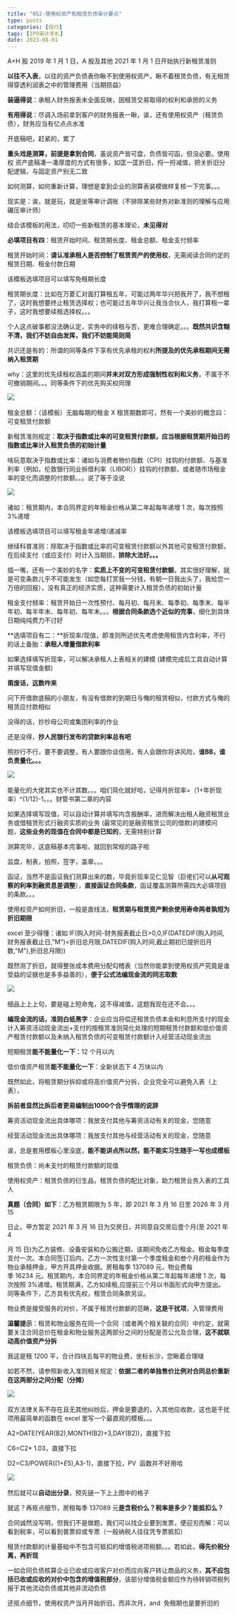 ```yaml
---
title: "052-使用权资产和租赁负债审计要点"
type: posts
categories: [投行]
tags: [IPO审计手札]
date: 2023-08-01
---
```

A+H 股 2019 年 1 月 1 日，A 股及其他 2021 年 1 月 1 日开始执行新租赁准则

**以往不入表**，以往的资产负债表你瞅不到使用权资产，瞅不着租赁负债，有无租赁得穿透利润表之中的管理费用（当期损益）

**装逼得说**：承租人财务报表未全面反映，因租赁交易取得的权利和承担的义务

**有用得说**：尽调入场前拿到客户的财务报表一瞅，诶，还有使用权资产（租赁负债），财务应当有亿点点水准

开底稿吧，赶紧的，累了

**重头戏是测算，前提是拿到合同**，虽说资产皆可盘，负债皆可函，但没必要。使用权 资产底稿凑一凑厚度的方式有很多，如匡一匡折旧，捋一捋减值，把关折旧分配逻辑，与固定资产别无二致

如何测算，如何重新计算，理想是拿到企业的测算表装模做样复核一下完事。。。

现实是：诶，就是玩，就是坐等审计调账（不排除某些财务对新准则的理解与应用碾压审计师）

  

结合该模板的用法，叨叨一些新租赁的基本理论，**未见得对**

**必填项目有四**：租赁开始时间、租赁期长度、租金总额、租金支付频率

租赁开始时间：**请认准承租人是否控制了租赁资产的使用权**，无需阅读合同约定的租赁日期、租金付款日期

该模板选填项目可以填写免租期长度

租赁期长度：比如在万菱汇对面打算租五年，可能过两年华兴把我开了，我不想租了，这时我想要终止租赁选择权；也可能过五年华兴让我当合伙人，我打算租一辈子，这时我想要续租选择权。。。

个人这点破事都没法确认定，实务中的续租与否，更难合理确定。。。**既然共识含糊不清，我们不妨自由发挥，我们不妨能简则简**

共识还是有的：所谓的同等条件下享有优先承租的权利**所提及的优先承租期间无需纳入租赁期**

why：这里的优先续租权涵盖的期间**并未对双方形成强制性权利和义务**，不属于不可撤销期间。。。同等条件下的优先购买权同理

![](https://cdn.staticaly.com/gh/richffan/img@main/obsidian/IPO/052-使用权资产和租赁负债审计要点_1.webp) 

租金总额：（该模板）无脑每期的租金 X 租赁期数即可，然有一个美妙的概念曰：可变租赁付款额

新租赁准则规定：**取决于指数或比率的可变租赁付款额，应当根据租赁期开始日的指数或比率计入租赁负债的初始计量**

啥玩意取决于指数或比率：诸如与消费者物价指数（CPI）挂钩的付款额、与基准利率（例如，伦敦银行同业拆借利率（LIBOR））挂钩的付款额，或者随市场租金率的变化而调整的付款额。。。说了等于没说

![](https://cdn.staticaly.com/gh/richffan/img@main/obsidian/IPO/052-使用权资产和租赁负债审计要点_2.webp) 

诸如：租赁期内，本合同界定的年租金价格从第二年起每年递增 1 次，每次按照 3%递增

该模板选填项目可以填写租金年递增/递减率

继续科普准则：除取决于指数或比率的可变租赁付款额以外其他可变租赁付款额，在后续支付（或应支付）时计入当期损，**排除大法好。。。**

插一嘴，还有一个美妙的名字：**实质上不变的可变租赁付款额**，其实很好理解，就是可变条款儿乎不可能发生（如您每打赏我一分钱，有朝一日我出头了，我给您一万倍的回报），没有真正的经济实质，这种需要计入租赁负债的初始计量

租金支付频率：租赁开始日一次性预付、每月初、每月末、每季初、每季末、每半年初、每半年末、每年初、每年末。。。**根据合同条款选个近似的完事**，细化到具体日期纯纯费力不讨好

**选填项目有二：**折现率/现值，即准则所述优先考虑使用租赁内含利率，不行的话上备胎：**承租人增量借款利率**

如果选择填写折现率，可以解决承租人上表相关的建模 (建模完成后工具自动计算并填写现值金额)

**甭废话，这数咋来**

问下开借款底稿的小朋友，有没有借款的到期日与俺的租赁相似，付款方式与俺的租赁应付款相似

没得的话，抄抄母公司或集团利率的作业

还是没得，**抄人民银行发布的贷款利率总有吧**

照抄行不行，要不要调整，有人要跟你谈信用，有人会跟你将讲风险，**谁BB，谁负责量化。。。**

![](https://cdn.staticaly.com/gh/richffan/img@main/obsidian/IPO/052-使用权资产和租赁负债审计要点_3.webp) 

能量化的大佬其实也不计其数。。。咱们简化就好哈，记得月折现率=（1+年折现率）^(1/12)-1。。。财管书第二章的内容

如果选择填写现值，可以自动计算并填写内含报酬率，进而解决出租人融资租赁业务或借租赁形式行融资实质的业务 (最常见的是融资租赁公司的借款)的建模问题，**这些业务的现值在合同中都是已知的**，无需特别计算

测算完毕，这底稿基本完事啦，就回到常规的路子啦

监盘，制表，拍照，签字，盖章。。。

函证，当然不是函证我们测算出来的数，毕竟折现率见仁见智（巨佬们可以**从可观察的利率到融资息差调整**），**直接函证合同条款**，函证覆盖测算所需四大必填项目的条款。。。

使用权资产如何折旧，一般是直线法，**租赁期与租赁资产剩余使用寿命两者孰短为折旧期限**

excel 至少得懂：诸如 IF(购入时间-财务报表截止日>0,0,IF(DATEDIF(购入时间,财务报表截止日,"M")<折旧总月限,DATEDIF(购入时间,截止期初已提折旧月数,"M"),折旧总月限))

既然测了折旧，就得整张成本费用分配勾稽表（当然你能拿到使用权资产究竟是谁受益的证据也是多多益善的），**便于公式法编现金流的同志取数**

![](https://cdn.staticaly.com/gh/richffan/img@main/obsidian/IPO/052-使用权资产和租赁负债审计要点_4.webp) 

细品上上上句，要是碰上短命鬼，这不得减值，这题我现在还不会。。。

**编现金流的话，准则白纸黑字**：企业应当将偿还租赁负债本金和利息所支付的现金计入筹资活动现金流出+支付的按租赁准则简化处理的短期租赁付款额和低价值资产租赁付款额以及未纳入租赁负债的可变租赁付款额计入经营活动现金流出

短期租赁**能不能量化一下**：12 个月以内

低价值资产租赁**能不能量化一下**：全新状态下 4 万块以内

既然如此，将租赁期分拆抑或将高价值资产分拆，企业完全可以避免入表（上表），

**拆前者显然比拆后者更易编制出1000个合乎情理的说辞**

筹资活动现金流出具体哪项：我放支付其他与筹资活动有关的现金，您随意

经营活动现金流出具体哪项：我放支付其他与经营活动有关的现金，您随意

诶，总是套用模板心里没底，**能不能讲点所以然，能不能实习生随手一写也成模板**

租赁负债：尚未支付的租赁付款额的现值

使用权资产：租赁负债的衍生品，租赁负债的配比对象，助力租赁业务入表的工具人

**真题（合同）如下**：乙方租赁期限为 5 年，即 2021 年 3 月 16 日至 2026 年 3 月 15

日止。甲方暂定 2021 年 3 月 16 日为交房日，并同意自交房后壹个月(至 2021 年 4

月 15 日)为乙方装修、设备安装和办公搬迁期，该期间免收乙方租金。租金每季度支付一次。本合同签订后内，乙方一次性支付第一个季度租金和叁个月的租金作为物业承租押金，甲方开具押金收据。房租每季 137089 元，物业费每季 16234 元。租赁期内，本合同界定的年租金价格从第二年起每年递增 1 次，每次按照 3%递增。租赁期满，乙方如续租,应提前三个月以书面形式向甲方提出。同等条件下，乙方具有优先权，租赁合同条款另议。

物业费是接受服务的对价，不属于租赁付款额的范畴，**这是干扰项**，入管理费用

**温馨提示**：租赁和物业服务在同一个合同（或者两个相关联的合同）中约定，就需要关注合同总价在租金和物业服务这两部分之间的分配是否公允及合理，**这不就联动高价值资产分拆**

我这是租 1200 平，合计四块五每平的物业费，坐标长沙，您瞅着合理啵

如若不然，请参照新收入准则相关规定：**依据二者的单独售价比例对合同总价重新在这两部分之间分配（分摊）**

![](https://cdn.staticaly.com/gh/richffan/img@main/obsidian/IPO/052-使用权资产和租赁负债审计要点_5.webp) 

双方法律关系不存在且无其他纠纷后，押金是要退的，入其他应收款，这也是干扰项用最简单的函数在 excel 里写一个最直观的模板。。。

A2=DATE(YEAR(B2),MONTH(B2)+3,DAY(B2))，直接下拉

C6=C2* 1.03，直接下拉

D2=C3/POWER((1+$E$5),A3-1)，直接下拉，PV  函数并不好用哈

![](https://cdn.staticaly.com/gh/richffan/img@main/obsidian/IPO/052-使用权资产和租赁负债审计要点_6.webp) 

然后就可以**自动出分录**，预先链一下上上图中的格子

就这？再抠点细节，房租每季 137089 元**是含税价么？税率是多少？能抵扣么？**

合同诚然没写明，但我们不是做题，我们可以找企业要到发票，便迎刃而解：可以看到税率，可以看到普票抑或专票（一般纳税人往往凭专票抵扣）

租赁付款额的计量基础中不包含可抵扣的增值税进项税额。。。若如此，**得先价税分离，再折现**

一如合同负债核算企业已收或应收客户对价而应向客户转让商品的义务，**其不应包括已收或应收的对价中包含的增值税部分**，该部分增值税金额应作为待转销项税列报于其他流动负债或其他非流动负债

还抠点细节，使用权资产当月开始折旧，而非次月，and  免租期也是要折旧的